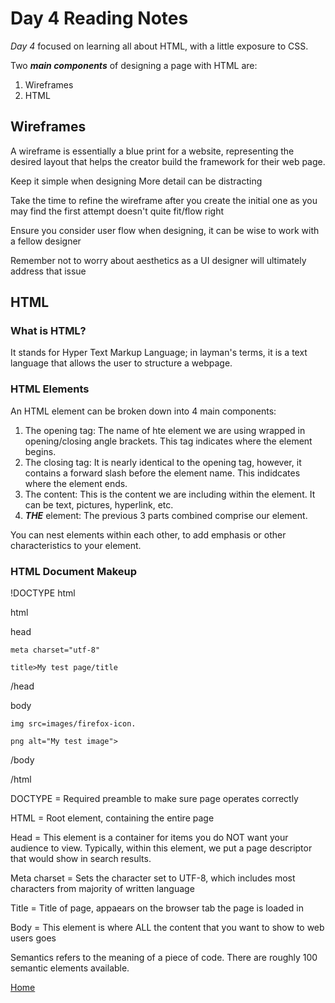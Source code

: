 # Day 4 Reading Notes

*Day 4* focused on learning all about HTML, with a little exposure to CSS. 

Two ***main components*** of designing a page with HTML are:

1. Wireframes
2. HTML 

## Wireframes ##

A wireframe is essentially a blue print for a website, representing the desired layout that helps the creator build the framework for their web page.

Keep it simple when designing
More detail can be distracting

Take the time to refine the wireframe after you create the initial one as you may find the first attempt doesn't quite fit/flow right

Ensure you consider user flow when designing, it can be wise to work with a fellow designer

Remember not to worry about aesthetics as a UI designer will ultimately address that issue

## HTML ##

### What is HTML? ###

It stands for Hyper Text Markup Language; in layman's terms, it is a text language that allows the user to structure a webpage. 

### HTML Elements ### 

An HTML element can be broken down into 4 main components:

1. The opening tag: The name of hte element we are using wrapped in opening/closing angle brackets. This tag indicates where the element begins.
2. The closing tag: It is nearly identical to the opening tag, however, it contains a forward slash before the element name. This indidcates where the element ends.
3. The content: This is the content we are including within the element. It can be text, pictures, hyperlink, etc.
4. ***THE*** element: The previous 3 parts combined comprise our element.

You can nest elements within each other, to add emphasis or other characteristics to your element.

### HTML Document Makeup ###

!DOCTYPE html

html

  head

    meta charset="utf-8"

    title>My test page/title

  /head

  body

    img src=images/firefox-icon.

    png alt="My test image">

  /body

/html

DOCTYPE = Required preamble to make sure page operates correctly

HTML = Root element, containing the entire page

Head = This element is a container for items you do NOT want your audience to view. Typically, within this element, we put a page descriptor that would show in search results.

Meta charset = Sets the character set to UTF-8, which includes most characters from majority of written language

Title = Title of page, appaears on the browser tab the page is loaded in

Body = This element is where ALL the content that you want to show to web users goes

Semantics refers to the meaning of a piece of code. There are roughly 100 semantic elements available.

[Home](index.md)